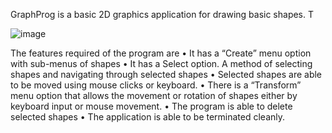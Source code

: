 GraphProg is a basic 2D graphics application for drawing basic shapes. T

![image](https://user-images.githubusercontent.com/40364978/166226423-92ef6d42-6f67-4274-a7b7-13dcfd690ae6.png)

 
The features required of the program are
•	It has a “Create” menu option with sub-menus of shapes
•	It has a Select option. A method of selecting shapes and navigating through selected shapes
  •	 Selected shapes are able to be moved using mouse clicks or keyboard.
•	There is a “Transform” menu option that allows the movement or rotation of shapes either by keyboard input or mouse movement.
•	The program is able to delete selected shapes
•	The application is able to be terminated cleanly.
